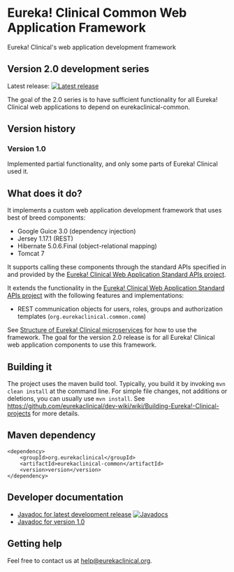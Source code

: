 # Eureka! Clinical Common Web Application Framework
Eureka! Clinical's web application development framework

## Version 2.0 development series
Latest release: [![Latest release](https://maven-badges.herokuapp.com/maven-central/org.eurekaclinical/eurekaclinical-common/badge.svg)](https://maven-badges.herokuapp.com/maven-central/org.eurekaclinical/eurekaclinical-common)

The goal of the 2.0 series is to have sufficient functionality for all Eureka! Clinical web applications to depend on eurekaclinical-common.

## Version history

### Version 1.0
Implemented partial functionality, and only some parts of Eureka! Clinical used it.

## What does it do?

It implements a custom web application development framework that uses best of breed components:
* Google Guice 3.0 (dependency injection)
* Jersey 1.17.1 (REST)
* Hibernate 5.0.6.Final (object-relational mapping)
* Tomcat 7

It supports calling these components through the standard APIs specified in and provided by the [Eureka! Clinical Web Application Standard APIs project](https://github.com/eurekaclinical/eurekaclinical-standard-apis).

It extends the functionality in the [Eureka! Clinical Web Application Standard APIs project](https://github.com/eurekaclinical/eurekaclinical-standard-apis) with the following features and implementations:
* REST communication objects for users, roles, groups and authorization templates (`org.eurekaclinical.common.comm`)


See [Structure of Eureka! Clinical microservices](https://github.com/eurekaclinical/dev-wiki/wiki/Structure-of-Eureka%21-Clinical-microservices) for how to use the framework. The goal for the version 2.0 release is for all Eureka! Clinical web application components to use this framework.

## Building it
The project uses the maven build tool. Typically, you build it by invoking `mvn clean install` at the command line. For simple file changes, not additions or deletions, you can usually use `mvn install`. See https://github.com/eurekaclinical/dev-wiki/wiki/Building-Eureka!-Clinical-projects for more details.

## Maven dependency
```
<dependency>
    <groupId>org.eurekaclinical</groupId>
    <artifactId>eurekaclinical-common</artifactId>
    <version>version</version>
</dependency>
```

## Developer documentation
* [Javadoc for latest development release](http://javadoc.io/doc/org.eurekaclinical/eurekaclinical-common) [![Javadocs](http://javadoc.io/badge/org.eurekaclinical/eurekaclinical-common.svg)](http://javadoc.io/doc/org.eurekaclinical/eurekaclinical-common)
* [Javadoc for version 1.0](http://javadoc.io/doc/org.eurekaclinical/eurekaclinical-common/1.0)

## Getting help
Feel free to contact us at help@eurekaclinical.org.
